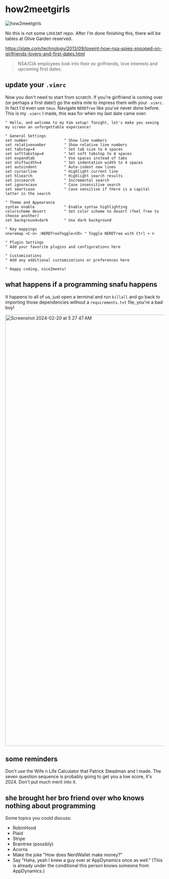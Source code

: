 # how2meetgirls

![how2meetgirls](https://github.com/Montana/how2meetgirls/assets/20936398/379cdbee-34d3-4257-8d06-92f1c42a6029)

No this is not some `LOVEINT` repo. After I'm done finishing this, there will be tables at Olive Garden reserved.

https://slate.com/technology/2013/09/loveint-how-nsa-spies-snooped-on-girlfriends-lovers-and-first-dates.html

> NSA/CIA employees look into their ex girlfriends, love interests and upcoming first dates.


## update your `.vimrc` 

Now you don't need to start from scratch. If you're girlfriend is coming over (or perhaps a first date!) go the extra mile to impress them with your `.vimrc`. In fact I'd even use `tmux`. Navigate `NERDTree` like you've never done before. This is my `.vimrc` I made, this was for when my last date came over:

```vim
" Hello, and welcome to my Vim setup! Tonight, let's make you seeing my screen an unforgettable experience!

" General Settings
set number                " Show line numbers
set relativenumber        " Show relative line numbers
set tabstop=4             " Set tab size to 4 spaces
set softtabstop=4         " Set soft tabstop to 4 spaces
set expandtab             " Use spaces instead of tabs
set shiftwidth=4          " Set indentation width to 4 spaces
set autoindent            " Auto-indent new lines
set cursorline            " Highlight current line
set hlsearch              " Highlight search results
set incsearch             " Incremental search
set ignorecase            " Case insensitive search
set smartcase             " Case sensitive if there is a capital letter in the search

" Theme and Appearance
syntax enable             " Enable syntax highlighting
colorscheme desert        " Set color scheme to desert (feel free to choose another)
set background=dark       " Use dark background

" Key mappings
nnoremap <C-n> :NERDTreeToggle<CR> " Toggle NERDTree with Ctrl + n

" Plugin Settings
" Add your favorite plugins and configurations here

" Customizations
" Add any additional customizations or preferences here

" Happy coding, nice2meetu!
```

## what happens if a programming snafu happens

It happens to all of us, just open a terminal and run `killall` and go back to importing those dependencies without a `requirements.txt` file, you're a bad boy!

<img width="1361" alt="Screenshot 2024-02-20 at 5 27 47 AM" src="https://github.com/Montana/how2meetgirls/assets/20936398/cc1d65a6-0925-4836-b187-e15592d86c8f">

## some reminders 

Don't use the Wife n Life Calculator that Patrick Steadman and I made. The seven question sequence is probably going to get you a low score, it's 2024. Don't put much merit into it.

## she brought her bro friend over who knows nothing about programming

Some topics you could discuss:

* RobinHood
* Plaid
* Stripe
* Braintree (possibly)
* Acorns
* Make the joke "How does NerdWallet make money?"
* Say "Haha, yeah I knew a guy over at AppDynamics once as well." (This is already under the conditional this person knows someone from AppDynamics.) 
